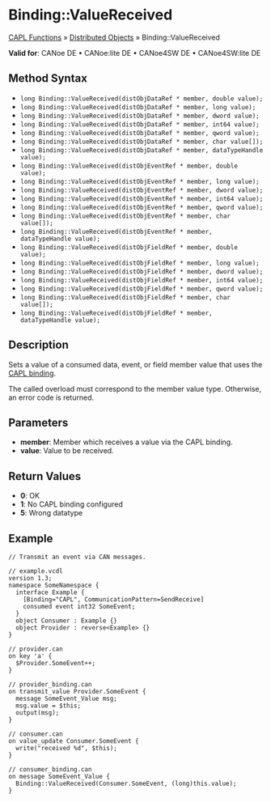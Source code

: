 # Binding::ValueReceived

[CAPL Functions](../../CAPLfunctions.md) » [Distributed Objects](../CAPLfunctionsDOOverview.md) » Binding::ValueReceived

**Valid for**: CANoe DE • CANoe:lite DE • CANoe4SW DE • CANoe4SW:lite DE

## Method Syntax

- `long Binding::ValueReceived(distObjDataRef * member, double value);`
- `long Binding::ValueReceived(distObjDataRef * member, long value);`
- `long Binding::ValueReceived(distObjDataRef * member, dword value);`
- `long Binding::ValueReceived(distObjDataRef * member, int64 value);`
- `long Binding::ValueReceived(distObjDataRef * member, qword value);`
- `long Binding::ValueReceived(distObjDataRef * member, char value[]);`
- `long Binding::ValueReceived(distObjDataRef * member, dataTypeHandle value);`
- `long Binding::ValueReceived(distObjEventRef * member, double value);`
- `long Binding::ValueReceived(distObjEventRef * member, long value);`
- `long Binding::ValueReceived(distObjEventRef * member, dword value);`
- `long Binding::ValueReceived(distObjEventRef * member, int64 value);`
- `long Binding::ValueReceived(distObjEventRef * member, qword value);`
- `long Binding::ValueReceived(distObjEventRef * member, char value[]);`
- `long Binding::ValueReceived(distObjEventRef * member, dataTypeHandle value);`
- `long Binding::ValueReceived(distObjFieldRef * member, double value);`
- `long Binding::ValueReceived(distObjFieldRef * member, long value);`
- `long Binding::ValueReceived(distObjFieldRef * member, dword value);`
- `long Binding::ValueReceived(distObjFieldRef * member, int64 value);`
- `long Binding::ValueReceived(distObjFieldRef * member, qword value);`
- `long Binding::ValueReceived(distObjFieldRef * member, char value[]);`
- `long Binding::ValueReceived(distObjFieldRef * member, dataTypeHandle value);`

## Description

Sets a value of a consumed data, event, or field member value that uses the [CAPL binding](../../../CANoeCANalyzer/CommunicationConcept/CCDOCAPLBinding.md).

The called overload must correspond to the member value type. Otherwise, an error code is returned.

## Parameters

- **member**: Member which receives a value via the CAPL binding.
- **value**: Value to be received.

## Return Values

- **0**: OK
- **1**: No CAPL binding configured
- **5**: Wrong datatype

## Example

```plaintext
// Transmit an event via CAN messages.

// example.vcdl
version 1.3;
namespace SomeNamespace {
  interface Example {
    [Binding="CAPL", CommunicationPattern=SendReceive]
    consumed event int32 SomeEvent;
  }
  object Consumer : Example {}
  object Provider : reverse<Example> {}
}

// provider.can
on key 'a' {
  $Provider.SomeEvent++;
}

// provider_binding.can
on transmit_value Provider.SomeEvent {
  message SomeEvent_Value msg;
  msg.value = $this;
  output(msg);
}

// consumer.can
on value_update Consumer.SomeEvent {
  write("received %d", $this);
}

// consumer_binding.can
on message SomeEvent_Value {
  Binding::ValueReceived(Consumer.SomeEvent, (long)this.value);
}
```
